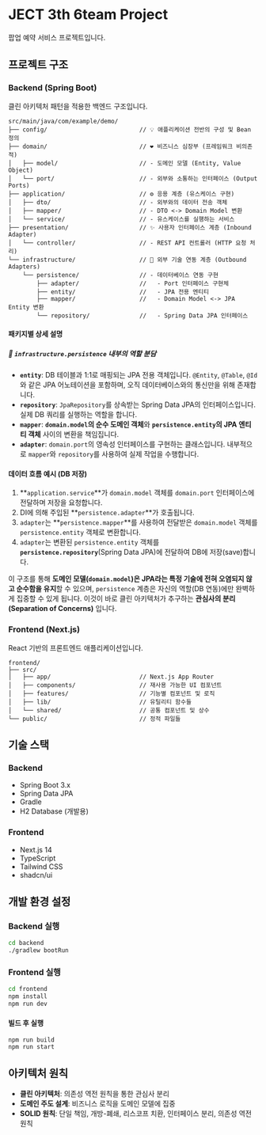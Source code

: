 # JECT 3th 6team Project

팝업 예약 서비스 프로젝트입니다.

## 프로젝트 구조

### Backend (Spring Boot)

클린 아키텍처 패턴을 적용한 백엔드 구조입니다.

```
src/main/java/com/example/demo/
├── config/                          // 💡 애플리케이션 전반의 구성 및 Bean 정의
├── domain/                          // ❤️ 비즈니스 심장부 (프레임워크 비의존적)
│   ├── model/                       // - 도메인 모델 (Entity, Value Object)
│   └── port/                        // - 외부와 소통하는 인터페이스 (Output Ports)
├── application/                     // ⚙️ 응용 계층 (유스케이스 구현)
│   ├── dto/                         // - 외부와의 데이터 전송 객체
│   ├── mapper/                      // - DTO <-> Domain Model 변환
│   └── service/                     // - 유스케이스를 실행하는 서비스
├── presentation/                    // ✨ 사용자 인터페이스 계층 (Inbound Adapter)
│   └── controller/                  // - REST API 컨트롤러 (HTTP 요청 처리)
└── infrastructure/                  // 🔌 외부 기술 연동 계층 (Outbound Adapters)
    └── persistence/                 // - 데이터베이스 연동 구현
        ├── adapter/                 //   - Port 인터페이스 구현체
        ├── entity/                  //   - JPA 전용 엔티티
        ├── mapper/                  //   - Domain Model <-> JPA Entity 변환
        └── repository/              //   - Spring Data JPA 인터페이스
```

#### 패키지별 상세 설명

##### 🔌 `infrastructure.persistence` 내부의 역할 분담

- **`entity`**: DB 테이블과 1:1로 매핑되는 JPA 전용 객체입니다. `@Entity`, `@Table`, `@Id`와 같은 JPA 어노테이션을 포함하며, 오직 데이터베이스와의 통신만을 위해 존재합니다.
- **`repository`**: `JpaRepository`를 상속받는 Spring Data JPA의 인터페이스입니다. 실제 DB 쿼리를 실행하는 역할을 합니다.
- **`mapper`**: **`domain.model`의 순수 도메인 객체**와 **`persistence.entity`의 JPA 엔티티 객체** 사이의 변환을 책임집니다.
- **`adapter`**: `domain.port`의 영속성 인터페이스를 구현하는 클래스입니다. 내부적으로 `mapper`와 `repository`를 사용하여 실제 작업을 수행합니다.

#### 데이터 흐름 예시 (DB 저장)

1. **`application.service`**가 `domain.model` 객체를 `domain.port` 인터페이스에 전달하며 저장을 요청합니다.
2. DI에 의해 주입된 **`persistence.adapter`**가 호출됩니다.
3. `adapter`는 **`persistence.mapper`**를 사용하여 전달받은 `domain.model` 객체를 `persistence.entity` 객체로 변환합니다.
4. `adapter`는 변환된 `persistence.entity` 객체를 **`persistence.repository`**(Spring Data JPA)에 전달하여 DB에 저장(save)합니다.

이 구조를 통해 **도메인 모델(`domain.model`)은 JPA라는 특정 기술에 전혀 오염되지 않고 순수함을 유지**할 수 있으며, `persistence` 계층은 자신의 역할(DB 연동)에만 완벽하게 집중할 수 있게 됩니다. 이것이 바로 클린 아키텍처가 추구하는 **관심사의 분리(Separation of Concerns)** 입니다.

### Frontend (Next.js)

React 기반의 프론트엔드 애플리케이션입니다.

```
frontend/
├── src/
│   ├── app/                         // Next.js App Router
│   ├── components/                  // 재사용 가능한 UI 컴포넌트
│   ├── features/                    // 기능별 컴포넌트 및 로직
│   ├── lib/                         // 유틸리티 함수들
│   └── shared/                      // 공통 컴포넌트 및 상수
└── public/                          // 정적 파일들
```

## 기술 스택

### Backend
- Spring Boot 3.x
- Spring Data JPA
- Gradle
- H2 Database (개발용)

### Frontend
- Next.js 14
- TypeScript
- Tailwind CSS
- shadcn/ui

## 개발 환경 설정

### Backend 실행
```bash
cd backend
./gradlew bootRun
```

### Frontend 실행
```bash
cd frontend
npm install
npm run dev
```

#### 빌드 후 실행
```
npm run build
npm run start
```

## 아키텍처 원칙

- **클린 아키텍처**: 의존성 역전 원칙을 통한 관심사 분리
- **도메인 주도 설계**: 비즈니스 로직을 도메인 모델에 집중
- **SOLID 원칙**: 단일 책임, 개방-폐쇄, 리스코프 치환, 인터페이스 분리, 의존성 역전 원칙 